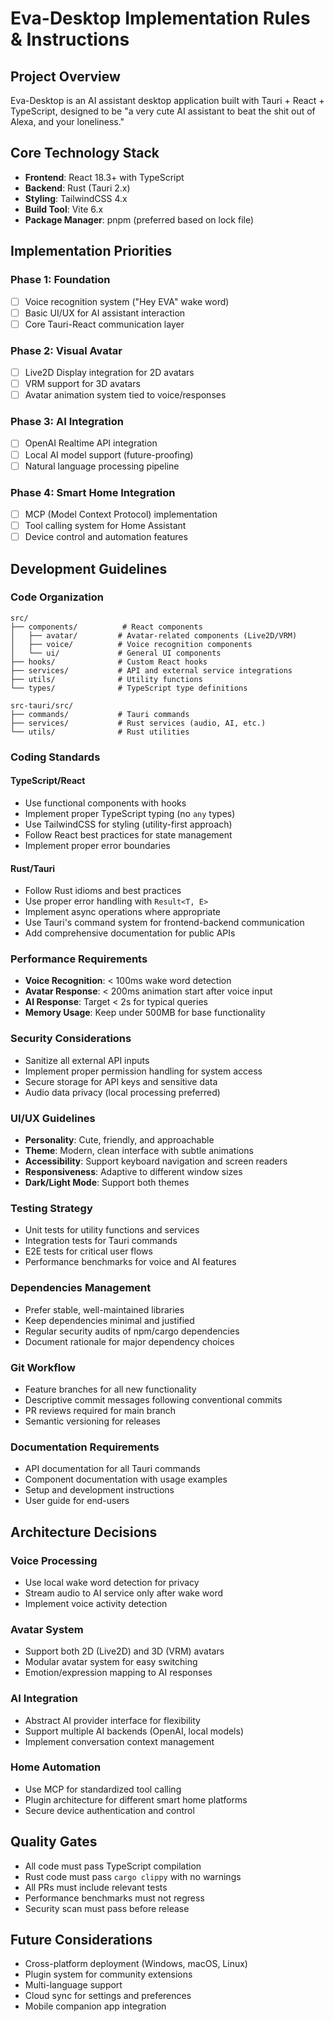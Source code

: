 # Eva-Desktop Implementation Rules & Instructions

## Project Overview
Eva-Desktop is an AI assistant desktop application built with Tauri + React + TypeScript, designed to be "a very cute AI assistant to beat the shit out of Alexa, and your loneliness."

## Core Technology Stack
- **Frontend**: React 18.3+ with TypeScript
- **Backend**: Rust (Tauri 2.x)
- **Styling**: TailwindCSS 4.x
- **Build Tool**: Vite 6.x
- **Package Manager**: pnpm (preferred based on lock file)

## Implementation Priorities

### Phase 1: Foundation
- [ ] Voice recognition system ("Hey EVA" wake word)
- [ ] Basic UI/UX for AI assistant interaction
- [ ] Core Tauri-React communication layer

### Phase 2: Visual Avatar
- [ ] Live2D Display integration for 2D avatars
- [ ] VRM support for 3D avatars
- [ ] Avatar animation system tied to voice/responses

### Phase 3: AI Integration
- [ ] OpenAI Realtime API integration
- [ ] Local AI model support (future-proofing)
- [ ] Natural language processing pipeline

### Phase 4: Smart Home Integration
- [ ] MCP (Model Context Protocol) implementation
- [ ] Tool calling system for Home Assistant
- [ ] Device control and automation features

## Development Guidelines

### Code Organization
```
src/
├── components/          # React components
│   ├── avatar/         # Avatar-related components (Live2D/VRM)
│   ├── voice/          # Voice recognition components
│   └── ui/             # General UI components
├── hooks/              # Custom React hooks
├── services/           # API and external service integrations
├── utils/              # Utility functions
└── types/              # TypeScript type definitions

src-tauri/src/
├── commands/           # Tauri commands
├── services/           # Rust services (audio, AI, etc.)
└── utils/              # Rust utilities
```

### Coding Standards

#### TypeScript/React
- Use functional components with hooks
- Implement proper TypeScript typing (no `any` types)
- Use TailwindCSS for styling (utility-first approach)
- Follow React best practices for state management
- Implement proper error boundaries

#### Rust/Tauri
- Follow Rust idioms and best practices
- Use proper error handling with `Result<T, E>`
- Implement async operations where appropriate
- Use Tauri's command system for frontend-backend communication
- Add comprehensive documentation for public APIs

### Performance Requirements
- **Voice Recognition**: < 100ms wake word detection
- **Avatar Response**: < 200ms animation start after voice input
- **AI Response**: Target < 2s for typical queries
- **Memory Usage**: Keep under 500MB for base functionality

### Security Considerations
- Sanitize all external API inputs
- Implement proper permission handling for system access
- Secure storage for API keys and sensitive data
- Audio data privacy (local processing preferred)

### UI/UX Guidelines
- **Personality**: Cute, friendly, and approachable
- **Theme**: Modern, clean interface with subtle animations
- **Accessibility**: Support keyboard navigation and screen readers
- **Responsiveness**: Adaptive to different window sizes
- **Dark/Light Mode**: Support both themes

### Testing Strategy
- Unit tests for utility functions and services
- Integration tests for Tauri commands
- E2E tests for critical user flows
- Performance benchmarks for voice and AI features

### Dependencies Management
- Prefer stable, well-maintained libraries
- Keep dependencies minimal and justified
- Regular security audits of npm/cargo dependencies
- Document rationale for major dependency choices

### Git Workflow
- Feature branches for all new functionality
- Descriptive commit messages following conventional commits
- PR reviews required for main branch
- Semantic versioning for releases

### Documentation Requirements
- API documentation for all Tauri commands
- Component documentation with usage examples
- Setup and development instructions
- User guide for end-users

## Architecture Decisions

### Voice Processing
- Use local wake word detection for privacy
- Stream audio to AI service only after wake word
- Implement voice activity detection

### Avatar System
- Support both 2D (Live2D) and 3D (VRM) avatars
- Modular avatar system for easy switching
- Emotion/expression mapping to AI responses

### AI Integration
- Abstract AI provider interface for flexibility
- Support multiple AI backends (OpenAI, local models)
- Implement conversation context management

### Home Automation
- Use MCP for standardized tool calling
- Plugin architecture for different smart home platforms
- Secure device authentication and control

## Quality Gates
- All code must pass TypeScript compilation
- Rust code must pass `cargo clippy` with no warnings
- All PRs must include relevant tests
- Performance benchmarks must not regress
- Security scan must pass before release

## Future Considerations
- Cross-platform deployment (Windows, macOS, Linux)
- Plugin system for community extensions
- Multi-language support
- Cloud sync for settings and preferences
- Mobile companion app integration
